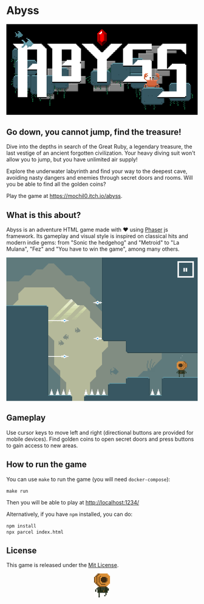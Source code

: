 # Abyss
<div align="center"><img src="assets/img/readme/title.gif"></div>

## Go down, you cannot jump, find the treasure!

Dive into the depths in search of the Great Ruby, a legendary treasure, the last vestige of an ancient forgotten civilization. Your heavy diving suit won't allow you to jump, but you have unlimited air supply!

Explore the underwater labyrinth and find your way to the deepest cave, avoiding nasty dangers and enemies through secret doors and rooms. Will you be able to find all the golden coins?

Play the game at https://mochil0.itch.io/abyss.

## What is this about?

Abyss is an adventure HTML game made with ❤️ using [Phaser](https://github.com/photonstorm/phaser) js framework. Its gameplay and visual style is inspired on classical hits and modern indie gems: from "Sonic the hedgehog" and "Metroid" to "La Mulana", "Fez" and "You have to win the game", among many others.

<div align="center"><img src="assets/img/readme/gameplay.png"></div>

## Gameplay

Use cursor keys to move left and right (directional buttons are provided for mobile devices). Find golden coins to open secret doors and press buttons to gain access to new areas.

## How to run the game

You can use `make` to run the game (you will need `docker-compose`):

```
make run
```

Then you will be able to play at [http://localhost:1234/](http://localhost:1234/)

Alternatively, if you have `npm` installed, you can do:

```
npm install
npx parcel index.html
```

## License

This game is released under the [Mit License](https://opensource.org/licenses/MIT).

<div align="center"><img src="assets/img/readme/player.gif"></div>